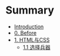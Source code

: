 # Summary

* [Introduction](README.md)
* [0. Before](0-before.md)
* [1. HTML与CSS](1.md)
   * [1.1 选择兵器](1-1.md)

